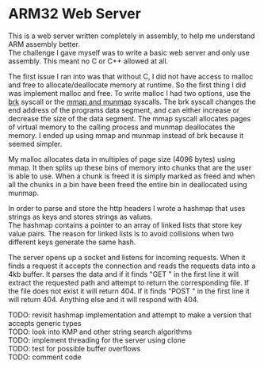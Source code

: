 # ARM32 Web Server

This is a web server written completely in assembly, to help me understand ARM assembly better.<br>
The challenge I gave myself was to write a basic web server and only use assembly. This meant no C or C++ allowed at all.

The first issue I ran into was that without C, I did not have access to malloc and free to allocate/deallocate memory at runtime. So the first thing I did was implement malloc and free. To write malloc I had two options, use the [brk](https://www.man7.org/linux/man-pages/man2/sbrk.2.html) syscall or the [mmap and munmap](https://www.man7.org/linux/man-pages/man2/mmap.2.html) syscalls. The brk syscall changes the end address of the programs data segment, and can either increase or decrease the size of the data segment. The mmap syscall allocates pages of virtual memory to the calling process and munmap deallocates the memory. I ended up using mmap and munmap instead of brk because it seemed simpler.

My malloc allocates data in multiples of page size (4096 bytes) using mmap. It then splits up these bins of memory into chunks that are the user is able to use. When a chunk is freed it is simply marked as freed and when all the chunks in a bin have been freed the entire bin in deallocated using munmap.

In order to parse and store the http headers I wrote a hashmap that uses strings as keys and stores strings as values.<br>
The hashmap contains a pointer to an array of linked lists that store key value pairs. The reason for linked lists is to avoid collisions when two different keys generate the same hash.

The server opens up a socket and listens for incoming requests. When it finds a request it accepts the connection and reads the requests data into a 4kb buffer. It parses the data and if it finds "GET " in the first line it will extract the requested path and attempt to return the corresponding file. If the file does not exist it will return 404. If it finds "POST " in the first line it will return 404. Anything else and it will respond with 404.

TODO: revisit hashmap implementation and attempt to make a version that accepts generic types<br>
TODO: look into KMP and other string search algorithms<br>
TODO: implement threading for the server using clone<br>
TODO: test for possible buffer overflows<br>
TODO: comment code<br>
